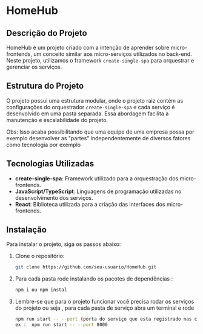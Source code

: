 # HomeHub

## Descrição do Projeto

HomeHub é um projeto criado com a intenção de aprender sobre micro-frontends, um conceito similar aos micro-serviços utilizados no back-end. Neste projeto, utilizamos o framework `create-single-spa` para orquestrar e gerenciar os serviços.

## Estrutura do Projeto

O projeto possui uma estrutura modular, onde o projeto raiz contém as configurações do orquestrador `create-single-spa` e cada serviço é desenvolvido em uma pasta separada. Essa abordagem facilita a manutenção e escalabilidade do projeto.

Obs: Isso acaba possibilitando que uma equipe de uma empresa possa por exemplo desenvolver as "partes" independentemente de diversos fatores como tecnologia por exemplo

## Tecnologias Utilizadas

- **create-single-spa**: Framework utilizado para a orquestração dos micro-frontends.
- **JavaScript/TypeScript**: Linguagens de programação utilizadas no desenvolvimento dos serviços.
- **React**: Biblioteca utilizada para a criação das interfaces dos micro-frontends.

## Instalação

Para instalar o projeto, siga os passos abaixo:

1. Clone o repositório:
   ```sh
   git clone https://github.com/seu-usuario/HomeHub.git
2. Para cada pasta rode instalando os pacotes de dependências :
    ```sh
   npm i ou npm instal 
    
3. Lembre-se que para o projeto funcionar você precisa rodar os serviços do projeto ou seja ,
   para cada pasta de serviço abra um terminal e rode
    ```sh
   npm run start -- --port (porta do serviço que esta registrado nas configs do projeto)
    ex :  npm run start -- --port 8000
